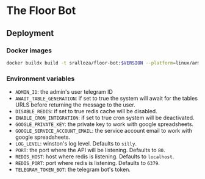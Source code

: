 # The Floor Bot

## Deployment

### Docker images

```bash
docker buildx build -t sralloza/floor-bot:$VERSION --platform=linux/arm/v7,linux/amd64 --push .
```

### Environment variables

- `ADMIN_ID`: the admin's user telegram ID
- `AWAIT_TABLE_GENERATION`: if set to true the system will await for the tables URLS before returning the message to the user.
- `DISABLE_REDIS`: if set to true redis cache will be disabled.
- `ENABLE_CRON_INTEGRATION`: if set to true cron system will be deactivated.
- `GOOGLE_PRIVATE_KEY`: the private key to work with google spreadsheets.
- `GOOGLE_SERVICE_ACCOUNT_EMAIL`: the service account email to work with google spreadsheets.
- `LOG_LEVEL`: winston's log level. Defaults to `silly`.
- `PORT`: the port where the API will be listening. Defaults to `80`.
- `REDIS_HOST`: host where redis is listening. Defaults to `localhost`.
- `REDIS_PORT`: port where redis is listening. Defaults to  `6379`.
- `TELEGRAM_TOKEN_BOT`: the telegram bot's token.
